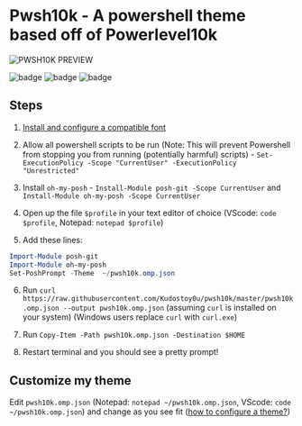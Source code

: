 # Pwsh10k - A powershell theme based off of Powerlevel10k


![PWSH10K PREVIEW](https://user-images.githubusercontent.com/69732000/146661494-f046ca6c-824a-4acd-8d04-c97de085f78d.gif)
 
![badge](https://img.shields.io/github/issues/Kudostoy0u/pwsh10k)
![badge](https://img.shields.io/github/forks/Kudostoy0u/pwsh10k)
![badge](https://img.shields.io/github/stars/Kudostoy0u/pwsh10k)<space><space>
 
## Steps

1. [Install and configure a compatible font](https://github.com/romkatv/powerlevel10k#manual-font-installation)

2. Allow all powershell scripts to be run (Note: This will prevent Powershell from stopping you from running (potentially harmful) scripts) - `Set-ExecutionPolicy -Scope "CurrentUser" -ExecutionPolicy "Unrestricted"`
 
3. Install `oh-my-posh` - `Install-Module posh-git -Scope CurrentUser` and `Install-Module oh-my-posh -Scope CurrentUser`

4. Open up the file `$profile` in your text editor of choice (VScode: `code $profile`, Notepad: `notepad $profile`)

5. Add these lines: 

```powershell
Import-Module posh-git
Import-Module oh-my-posh
Set-PoshPrompt -Theme  ~/pwsh10k.omp.json
```

6. Run `curl https://raw.githubusercontent.com/Kudostoy0u/pwsh10k/master/pwsh10k.omp.json --output pwsh10k.omp.json` (assuming `curl` is installed on your system)
(Windows users replace `curl` with `curl.exe`)
 
7. Run `Copy-Item -Path pwsh10k.omp.json -Destination $HOME`

8. Restart terminal and you should see a pretty prompt!

## Customize my theme

Edit `pwsh10k.omp.json` (Notepad: `notepad ~/pwsh10k.omp.json`, VScode: `code ~/pwsh10k.omp.json`) and change as you see fit ([how to configure a theme?](https://ohmyposh.dev/docs/config-overview))
